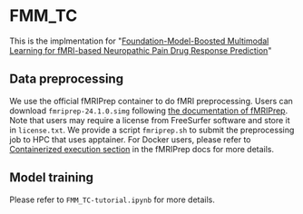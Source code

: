 # FMM_TC
This is the implmentation for "[Foundation-Model-Boosted Multimodal Learning for fMRI-based Neuropathic Pain Drug Response Prediction](https://www.arxiv.org/abs/2503.00210)"

## Data preprocessing
We use the official fMRIPrep container to do fMRI preprocessing. 
Users can download `fmriprep-24.1.0.simg` following [the documentation of fMRIPrep](https://github.com/nipreps/fmriprep?tab=readme-ov-file#fmriprep-a-robust-preprocessing-pipeline-for-fmri-data).
Note that users may require a license from FreeSurfer software and store it in `license.txt`.
We provide a script `fmriprep.sh` to submit the preprocessing job to HPC that uses apptainer.
For Docker users, please refer to [Containerized execution section](https://fmriprep.org/en/latest/installation.html#containerized-execution-docker-and-singularity) in the fMRIPrep docs for more details.

## Model training
Please refer to `FMM_TC-tutorial.ipynb` for more details.

